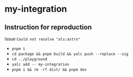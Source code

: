# my-integration

## Instruction for reproduction
Issue `Could not resolve "als:astro"`

- `pnpm i`
- `cd package && pnpm build && yalc push --replace --sig`
- `cd ../playground`
- `yalc add -- my-integration`
- `pnpm i && rm -rf dist/ && pnpm dev`
